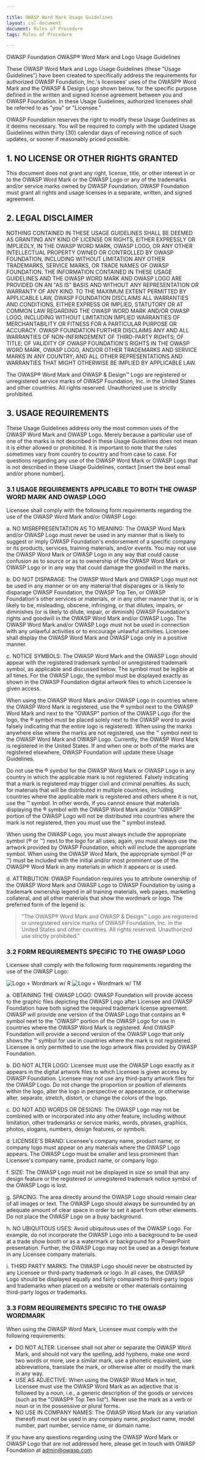 ```yaml
---

title: OWASP Word Mark Usage Guidelines
layout: col-document
document: Rules of Procedure
tags: Rules of Procedure

---
```



OWASP Foundation OWASP® Word Mark and Logo Usage Guidelines

These OWASP Word Mark and Logo Usage Guidelines (these "Usage Guidelines") have been created to specifically address the requirements for authorized OWASP Foundation, Inc.'s licensees' uses of the OWASP® Word Mark and the OWASP & Design Logo shown below, for the specific purpose defined in the written and signed license agreement between you and OWASP Foundation. In these Usage Guidelines, authorized licensees shall be referred to as "you" or "Licensee."

OWASP Foundation reserves the right to modify these Usage Guidelines as it deems necessary. You will be required to comply with the updated Usage Guidelines within thirty (30) calendar days of receiving notice of such updates, or sooner if reasonably priced possible.

## 1. NO LICENSE OR OTHER RIGHTS GRANTED

This document does not grant any right, license, title, or other interest in or to the OWASP Word Mark or the OWASP Logo or any of the trademarks and/or service marks owned by OWASP Foundation. OWASP Foundation must grant all rights and usage licenses in a separate, written, and signed agreement.

## 2. LEGAL DISCLAIMER

NOTHING CONTAINED IN THESE USAGE GUIDELINES SHALL BE DEEMED AS GRANTING ANY KIND OF LICENSE OR RIGHTS, EITHER EXPRESSLY OR IMPLIEDLY, IN THE OWASP WORD MARK, OWASP LOGO, OR ANY OTHER INTELLECTUAL PROPERTY OWNED OR CONTROLLED BY OWASP FOUNDATION, INCLUDING WITHOUT LIMITATION ANY OTHER TRADEMARKS, SERVICE MARKS, OR TRADE NAMES OF OWASP FOUNDATION. THE INFORMATION CONTAINED IN THESE USAGE GUIDELINES AND THE OWASP WORD MARK AND OWASP LOGO ARE PROVIDED ON AN "AS IS" BASIS AND WITHOUT ANY REPRESENTATION OR WARRANTY OF ANY KIND. TO THE MAXIMUM EXTENT PERMITTED BY APPLICABLE LAW, OWASP FOUNDATION DISCLAIMS ALL WARRANTIES AND CONDITIONS, EITHER EXPRESS OR IMPLIED, STATUTORY OR AT COMMON LAW REGARDING THE OWASP WORD MARK AND/OR OWASP LOGO, INCLUDING WITHOUT LIMITATION IMPLIED WARRANTIES OF MERCHANTABILITY OR FITNESS FOR A PARTICULAR PURPOSE OR ACCURACY. OWASP FOUNDATION FURTHER DISCLAIMS ANY AND ALL WARRANTIES OF NON-INFRINGEMENT OF THIRD-PARTY RIGHTS; OF TITLE; OF VALIDITY OF OWASP FOUNDATION'S RIGHTS IN THE OWASP WORD MARK, OWASP LOGO, AND/OR OTHER TRADEMARKS AND SERVICE MARKS IN ANY COUNTRY; AND ALL OTHER REPRESENTATIONS AND WARRANTIES THAT MIGHT OTHERWISE BE IMPLIED BY APPLICABLE LAW.

The OWASP® Word Mark and OWASP & Design™ Logo are registered or unregistered service marks of OWASP Foundation, Inc. in the United States and other countries. All rights reserved. Unauthorized use is strictly prohibited.

## 3. USAGE REQUIREMENTS

These Usage Guidelines address only the most common uses of the OWASP Word Mark and OWASP Logo. Merely because a particular use of one of the marks is not described in these Usage Guidelines does not mean it is either allowed or prohibited. It is important to note that the rules sometimes vary from country to country and from case to case. For questions regarding any use of the OWASP Word Mark or OWASP Logo that is not described in these Usage Guidelines, contact [insert the best email and/or phone number].

### 3.1 USAGE REQUIREMENTS APPLICABLE TO BOTH THE OWASP WORD MARK AND OWASP LOGO

Licensee shall comply with the following form requirements regarding the use of the OWASP Word Mark and/or OWASP Logo:

a. NO MISREPRESENTATION AS TO MEANING: The OWASP Word Mark and/or OWASP Logo must never be used in any manner that is likely to suggest or imply OWASP Foundation's endorsement of a specific company or its products, services, training materials, and/or events. You may not use the OWASP Word Mark or OWASP Logo in any way that could cause confusion as to source or as to ownership of the OWASP Word Mark or OWASP Logo or in any way that could damage the goodwill in the marks.

b. DO NOT DISPARAGE: The OWASP Word Mark and OWASP Logo must not be used in any manner or on any material that disparages or is likely to disparage OWASP Foundation, the OWASP Top Ten, or OWASP Foundation's other services or materials, or in any other manner that is, or is likely to be, misleading, obscene, infringing, or that dilutes, impairs, or diminishes (or is likely to dilute, impair, or diminish) OWASP Foundation's rights and goodwill in the OWASP Word Mark and/or OWASP Logo. The OWASP Word Mark and/or OWASP Logo must not be used in connection with any unlawful activities or to encourage unlawful activities. Licensee shall display the OWASP Word Mark and OWASP Logo only in a positive manner.

c. NOTICE SYMBOLS: The OWASP Word Mark and the OWASP Logo should appear with the registered trademark symbol or unregistered trademark symbol, as applicable and discussed below. The symbol must be legible at all times. For the OWASP Logo, the symbol must be displayed exactly as shown in the OWASP Foundation digital artwork files to which Licensee is given access.

When using the OWASP Word Mark and/or OWASP Logo in countries where the OWASP Word Mark is registered, use the ® symbol next to the OWASP Word Mark and next to the "OWASP" portion of the OWASP Logo (for the logo, the ® symbol must be placed solely next to the OWASP word to avoid falsely indicating that the entire logo is registered). When using the marks anywhere else where the marks are not registered, use the ™ symbol next to the OWASP Word Mark and OWASP Logo. Currently, the OWASP Word Mark is registered in the United States. If and when one or both of the marks are registered elsewhere, OWASP Foundation will update these Usage Guidelines.

Do not use the ® symbol for the OWASP Word Mark or OWASP Logo in any country in which the applicable mark is not registered. Falsely indicating that a mark is registered may trigger civil and criminal penalties. As such, for materials that will be distributed in multiple countries, including countries where the applicable mark is registered and others where it is not, use the ™ symbol. In other words, if you cannot ensure that materials displaying the ® symbol with the OWASP Word Mark and/or "OWASP" portion of the OWASP Logo will not be distributed into countries where the mark is not registered, then you must use the ™ symbol instead.

When using the OWASP Logo, you must always include the appropriate symbol (® or ™) next to the logo for all uses; again, you must always use the artwork provided by OWASP Foundation, which will include the appropriate symbol. When using the OWASP Word Mark, the appropriate symbol (® or ™) must be included with the initial and/or most prominent use of the OWASP® Word Mark in any materials in which it appears or is used.

d. ATTRIBUTION: OWASP Foundation requires you to attribute ownership of the OWASP Word Mark and OWASP Logo to OWASP Foundation by using a trademark ownership legend in all training materials, web pages, marketing collateral, and all other materials that show the wordmark or logo. The preferred form of the legend is:

> "The OWASP® Word Mark and OWASP & Design™ Logo are registered or unregistered service marks of OWASP Foundation, Inc. in the United States and other countries. All rights reserved. Unauthorized use strictly prohibited."

### 3.2  FORM REQUIREMENTS SPECIFIC TO THE OWASP LOGO

Licensee shall comply with the following form requirements regarding the use of the OWASP Logo:

![Logo + Wordmark w/ R](/assets/images/OWASP_Logo_Black_R.png)
![Logo + Wordmark w/ TM](/assets/images/OWASP_Logo_Black_TM.png)

a.  OBTAINING THE OWASP LOGO: OWASP Foundation will provide access to the graphic files depicting the OWASP Logo after Licensee and OWASP Foundation have both signed the required trademark license agreement. OWASP will provide one version of the OWASP Logo that contains an ® symbol next to the "OWASP" portion of the OWASP Logo for use in countries where the OWASP Word Mark is registered. And OWASP Foundation will provide a second version of the OWASP Logo that only shows the ™ symbol for use in countries where the mark is not registered. Licensee is only permitted to use the logo artwork files provided by OWASP Foundation.

b. DO NOT ALTER LOGO: Licensee must use the OWASP Logo exactly as it appears in the digital artwork files to which Licensee is given access by OWASP Foundation. Licensee may not use any third-party artwork files for the OWASP Logo. Do not change the proportion or position of elements within the logo, alter the logo in perspective or appearance, or otherwise alter, separate, stretch, distort, or change the colors of the logo.

c. DO NOT ADD WORDS OR DESIGNS: The OWASP Logo may not be combined with or incorporated into any other feature, including without limitation, other trademarks or service marks, words, phrases, graphics, photos, slogans, numbers, design features, or symbols.

d. LICENSEE'S BRAND: Licensee's company name, product name, or company logo must appear on any materials where the OWASP Logo appears. The OWASP Logo must be smaller and less prominent than Licensee's company name, product name, or company logo.

f. SIZE: The OWASP Logo must not be displayed in size so small that any design feature or the registered or unregistered trademark notice symbol of the OWASP Logo is lost.

g. SPACING: The area directly around the OWASP Logo should remain clear of all images or text. The OWASP Logo should always be surrounded by an adequate amount of clear space in order to set it apart from other elements. Do not place the OWASP Logo on a busy background.

h. NO UBIQUITOUS USES: Avoid ubiquitous uses of the OWASP Logo. For example, do not incorporate the OWASP Logo into a background to be used at a trade show booth or as a watermark or background for a PowerPoint presentation. Further, the OWASP Logo may not be used as a design feature in any Licensee company materials.

i. THIRD PARTY MARKS: The OWASP Logo should never be obstructed by any Licensee or third-party trademark or logo. In all cases, the OWASP Logo should be displayed equally and fairly compared to third-party logos and trademarks when placed on a website or other materials containing third-party logos or trademarks.

### 3.3 FORM REQUIREMENTS SPECIFIC TO THE OWASP WORDMARK

When using the OWASP Word Mark, Licensee must comply with the following requirements:

- DO NOT ALTER: Licensee shall not alter or separate the OWASP Word Mark, and should not vary the spelling, add hyphens, make one word two words or more, use a similar mark, use a phonetic equivalent, use abbreviations, translate the mark, or otherwise alter or modify the mark in any way.
- USE AS ADJECTIVE: When using the OWASP Word Mark in text, Licensee must use the OWASP Word Mark as an adjective that is followed by a noun, i.e., a generic description of the goods or services (such as the "OWASP® Top Ten list"). Never use the mark as a verb or noun or in the possessive or plural forms.
- NO USE IN COMPANY NAMES: The OWASP Word Mark (or any variation thereof) must not be used in any company name, product name, model number, part number, service name, or domain name.

If you have any questions regarding using the OWASP Word Mark or OWASP Logo that are not addressed here, please get in touch with OWASP Foundation at admin@owasp.com.

